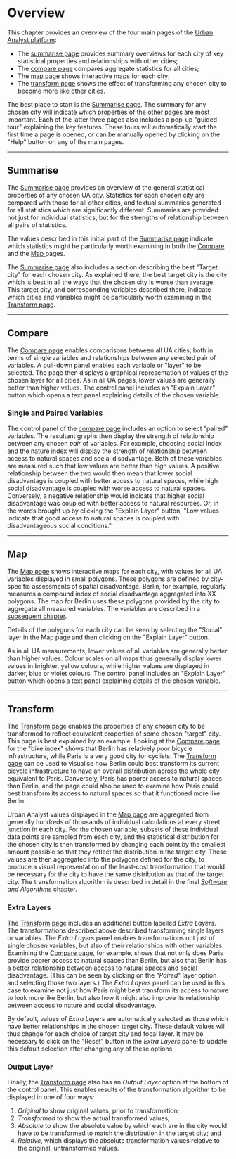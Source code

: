 # Overview

This chapter provides an overview of the four main pages of the [Urban Analyst
platform](https://urbananalyst.city):

- The [summarise page](https://urbananalyst.city/summarise) provides summary
  overviews for each city of key statistical properties and relationships with
  other cities;
- The [compare page](https://urbananalyst.city/compare) compares aggregate
  statistics for all cities;
- The [map page](https://urbananalyst.city/maps) shows interactive maps for
  each city;
- The [transform page](https://urbananalyst.city/transform) shows the effect of
  transforming any chosen city to become more like other cities.

The best place to start is the [Summarise
page](https://urbananalyst.city/summarise). The summary for any chosen city
will indicate which properties of the other pages are most important. Each of
the latter three pages also includes a pop-up "guided tour" explaining the key
features. These tours will automatically start the first time a page is opened,
or can be manually opened by clicking on the "Help" button on any of the main
pages.

----

## Summarise

The [Summarise page](https://urbananalyst.city/summarise) provides an overview
of the general statistical properties of any chosen UA city. Statistics for
each chosen city are compared with those for all other cities, and textual
summaries generated for all statistics which are significantly different.
Summaries are provided not just for individual statistics, but for the
strengths of relationship between all pairs of statistics.

The values described in this initial part of the [Summarise
page](https://urbananalyst.city/summarise) indicate which statistics might be
particularly worth examining in both the
[Compare](https://urbananalyst.city/compare) and the [Map
](https://urbananalyst.city/map) pages.

The [Summarise page](https://urbananalyst.city/summarise) also includes a
section describing the best "Target city" for each chosen city. As explained
there, the best target city is the city which is best in all the ways that the
chosen city is worse than average. This target city, and corresponding
variables described there, indicate which cities and variables might be
particularly worth examining in the [Transform
page](https://urbananalyst.city/transform).


----

## Compare

The [Compare page](https://urbananalyst.city/compare) enables comparisons
between all UA cities, both in terms of single variables and relationships
between any selected pair of variables. A pull-down panel enables each variable
or "layer" to be selected. The page then displays a graphical representation of
values of the chosen layer for all cities. As in all UA pages, lower values are
generally better than higher values. The control panel includes an "Explain
Layer" button which opens a text panel explaining details of the chosen
variable.

### Single and Paired Variables

The control panel of the [compare page](https://urbananalyst.city/compare)
includes an option to select "paired" variables. The resultant graphs then
display the strength of relationship between any chosen *pair* of variables.
For example, choosing social index and the nature index will display the
strength of relationship between access to natural spaces and social
disadvantage. Both of these variables are measured such that low values are
better than high values. A positive relationship between the two would then
mean that lower social disadvantage is coupled with better access to natural
spaces, while high social disadvantage is coupled with worse access to natural
spaces. Conversely, a negative relationship would indicate that higher social
disadvantage was coupled with better access to natural resources. Or, in the
words brought up by clicking the "Explain Layer" button, "Low values indicate
that good access to natural spaces is coupled with disadvantageous social
conditions."

----

## Map

The [Map page](https://urbananalyst.city/map) shows interactive maps for each
city, with values for all UA variables displayed in small polygons. These
polygons are defined by city-specific assessments of spatial disadvantage.
Berlin, for example, regularly measures a compound index of social disadvantage
aggregated into XX polygons. The map for Berlin uses these polygons provided by
the city to aggregate all measured variables. The variables are described in a
[subsequent chapter](./variables.md).

Details of the polygons for each city can be seen by selecting the "Social"
layer in the Map page and then clicking on the "Explain Layer" button.

As in all UA measurements, lower values of all variables are generally better
than higher values. Colour scales on all maps thus generally display lower
values in brighter, yellow colours, while higher values are displayed in
darker, blue or violet colours. The control panel includes an "Explain Layer"
button which opens a text panel explaining details of the chosen variable.

----

## Transform

The [Transform page](https://urbananalyst.city/transform) enables the
properties of any chosen city to be transformed to reflect equivalent
properties of some chosen "target" city. This page is best explained by an
example. Looking at the [Compare page](https://urbananalyst.city/compare) for
the "bike index" shows that Berlin has relatively poor bicycle infrastructure,
while Paris is a very good city for cyclists. The
[Transform page](https://urbananalyst.city/transform) can be used to visualise
how Berlin could best transform its current bicycle infrastructure to have an
overall distribution across the whole city equivalent to Paris. Conversely,
Paris has poorer access to natural spaces than Berlin, and the page could also
be used to examine how Paris could best transform its access to natural spaces
so that it functioned more like Berlin.

Urban Analyst values displayed in the [Map page](https://urbananalyst.city/map)
are aggregated from generally hundreds of thousands of individual calculations
at every street junction in each city. For the chosen variable, subsets of
these individual data points are sampled from each city, and the statistical
distribution for the chosen city is then transformed by changing each point by
the smallest amount possible so that they reflect the distribution in the
target city. These values are then aggregated into the polygons defined for the
city, to produce a visual representation of the least-cost transformation that
would be necessary for the city to have the same distribution as that of the
target city. The transformation algorithm is described in detail in the final
[*Software and Algorithms* chapter](./software.md).

### Extra Layers

The [Transform page](https://urbananalyst.city/transform) includes an
additional button labelled *Extra Layers*. The transformations described above
described transforming single layers or variables. The *Extra Layers* panel
enables transformations not just of single chosen variables, but also of their
relationships with other variables. Examining the [Compare
page](https://urbananalyst.city/compare), for example, shows that not only does
Paris provide poorer access to natural spaces than Berlin, but also that Berlin
has a better relationship between access to natural spaces and social
disadvantage. (This can be seen by clicking on the "*Paired*" layer option and
selecting those two layers.) The *Extra Layers* panel can be used in this case
to examine not just how Paris might best transform its access to nature to look
more like Berlin, but also how it might also improve its relationship between
access to nature and social disadvantage.

By default, values of *Extra Layers* are automatically selected as those which
have better relationships in the chosen target city. These default values will
thus change for each choice of target city and focal layer. It may be necessary
to click on the "Reset" button in the *Extra Layers* panel to update this
default selection after changing any of these options.

### Output Layer

Finally, the [Transform page](https://urbananalyst.city/transform) also has an
*Output Layer* option at the bottom of the control panel. This enables results
of the transformation algorithm to be displayed in one of four ways:

1. *Original* to show original values, prior to transformation;
2. *Transformed* to show the actual transformed values;
3. *Absolute* to show the absolute value by which each are in the city would
   have to be transformed to match the distribution in the target city; and
4. *Relative*, which displays the absolute transformation values relative to
   the original, untransformed values.
